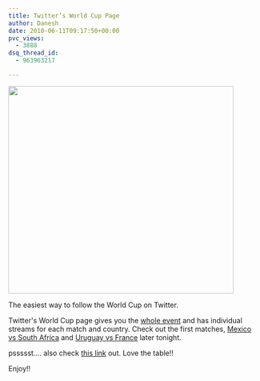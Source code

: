 ```yaml
---
title: Twitter’s World Cup Page
author: Danesh
date: 2010-06-11T09:17:50+00:00
pvc_views:
  - 3888
dsq_thread_id:
  - 963963217

---
```

<img loading="lazy" class="alignnone size-medium wp-image-2175" title="worldcup-2010-twitter" src="/wp-content/uploads/2010/06/worldcup-2010-twitter-450x414.png" alt="" width="450" height="414" srcset="/wp-content/uploads/2010/06/worldcup-2010-twitter-450x414.png 450w, /wp-content/uploads/2010/06/worldcup-2010-twitter.png 993w" sizes="(max-width: 450px) 100vw, 450px" />

The easiest way to follow the World Cup on Twitter.

Twitter's World Cup page gives you the [whole event][1] and has individual streams for each match and country. Check out the first matches, [Mexico vs South Africa][2] and [Uruguay vs France][3] later tonight.

pssssst&#8230;. also check [this link][4] out. Love the table!!

Enjoy!!

 [1]: http://twitter.com/worldcup/worldcup
 [2]: http://twitter.com/worldcup/match/rsa/mex
 [3]: http://twitter.com/worldcup/match/uru/fra
 [4]: http://www.marca.com/deporte/futbol/mundial/sudafrica-2010/calendario-english.html